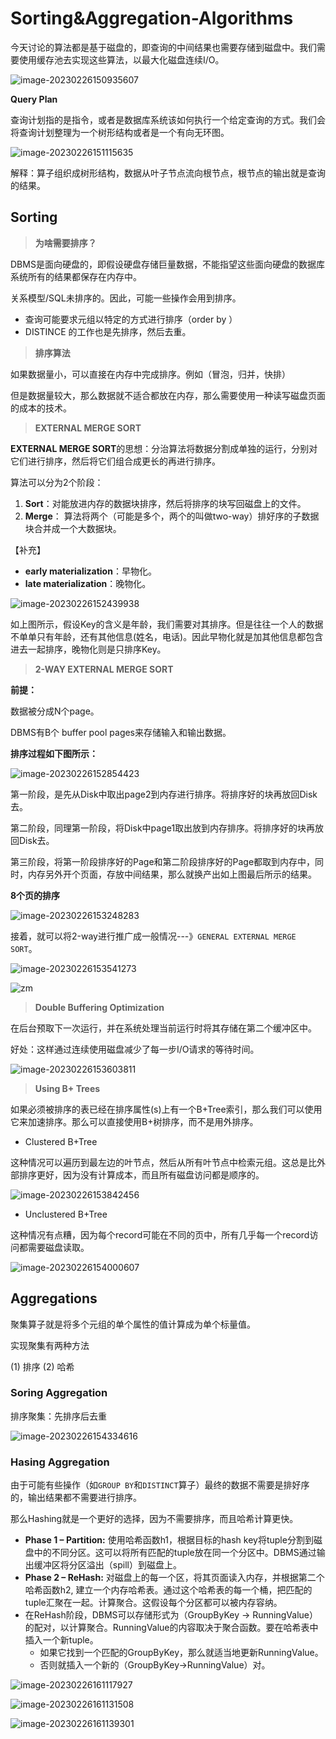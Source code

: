 # Sorting&Aggregation-Algorithms

今天讨论的算法都是基于磁盘的，即查询的中间结果也需要存储到磁盘中。我们需要使用缓存池去实现这些算法，以最大化磁盘连续I/O。

![image-20230226150935607](Sorting&Aggregation-Algorithms.assets/image-20230226150935607.png)

**Query Plan**

查询计划指的是指令，或者是数据库系统该如何执⾏⼀个给定查询的⽅式。我们会将查询计划整理为⼀个树形结构或者是⼀个有向⽆环图。

![image-20230226151115635](Sorting&Aggregation-Algorithms.assets/image-20230226151115635.png)

解释：算子组织成树形结构，数据从叶子节点流向根节点，根节点的输出就是查询的结果。

## Sorting

>  **为啥需要排序？**

DBMS是面向硬盘的，即假设硬盘存储巨量数据，不能指望这些面向硬盘的数据库系统所有的结果都保存在内存中。

关系模型/SQL未排序的。因此，可能一些操作会用到排序。

- 查询可能要求元组以特定的方式进行排序（order by ）
- DISTINCE 的工作也是先排序，然后去重。

> **排序算法**

如果数据量小，可以直接在内存中完成排序。例如（冒泡，归并，快排）

但是数据量较大，那么数据就不适合都放在内存，那么需要使用一种读写磁盘页面的成本的技术。

> **EXTERNAL MERGE SORT**

**EXTERNAL MERGE SORT**的思想：分治算法将数据分割成单独的运行，分别对它们进行排序，然后将它们组合成更长的再进行排序。

算法可以分为2个阶段：

1. **Sort**：对能放进内存的数据块排序，然后将排序的块写回磁盘上的文件。
2. **Merge**： 算法将两个（可能是多个，两个的叫做two-way）排好序的子数据块合并成一个大数据块。

【补充】

- **early materialization**：早物化。
- **late materialization**：晚物化。

![image-20230226152439938](Sorting&Aggregation-Algorithms.assets/image-20230226152439938.png)

如上图所示，假设Key的含义是年龄，我们需要对其排序。但是往往一个人的数据不单单只有年龄，还有其他信息(姓名，电话)。因此早物化就是加其他信息都包含进去一起排序，晚物化则是只排序Key。

> **2-WAY EXTERNAL MERGE SORT**

**前提：**

数据被分成N个page。

DBMS有B个 buffer pool pages来存储输入和输出数据。

**排序过程如下图所示：**

![image-20230226152854423](Sorting&Aggregation-Algorithms.assets/image-20230226152854423.png)

第一阶段，是先从Disk中取出page2到内存进行排序。将排序好的块再放回Disk去。

第二阶段，同理第一阶段，将Disk中page1取出放到内存排序。将排序好的块再放回Disk去。

第三阶段，将第一阶段排序好的Page和第二阶段排序好的Page都取到内存中，同时，内存另外开个页面，存放中间结果，那么就换产出如上图最后所示的结果。

**8个页的排序**

![image-20230226153248283](Sorting&Aggregation-Algorithms.assets/image-20230226153248283.png)

接着，就可以将2-way进行推广成一般情况---》`GENERAL EXTERNAL MERGE SORT`。

![image-20230226153541273](Sorting&Aggregation-Algorithms.assets/image-20230226153541273.png)

![zm](./pic/proof.png)


> **Double Buffering Optimization**

在后台预取下一次运行，并在系统处理当前运行时将其存储在第二个缓冲区中。

好处：这样通过连续使用磁盘减少了每一步I/O请求的等待时间。

![image-20230226153603811](Sorting&Aggregation-Algorithms.assets/image-20230226153603811.png)

> **Using B+ Trees**

如果必须被排序的表已经在排序属性(s)上有一个B+Tree索引，那么我们可以使用它来加速排序。那么可以直接使用B+树排序，而不是用外排序。

-  Clustered B+Tree

这种情况可以遍历到最左边的叶节点，然后从所有叶节点中检索元组。这总是比外部排序更好，因为没有计算成本，而且所有磁盘访问都是顺序的。

![image-20230226153842456](Sorting&Aggregation-Algorithms.assets/image-20230226153842456.png)

-   Unclustered B+Tree

这种情况有点糟，因为每个record可能在不同的页中，所有几乎每一个record访问都需要磁盘读取。

![image-20230226154000607](Sorting&Aggregation-Algorithms.assets/image-20230226154000607.png)

## Aggregations

聚集算子就是将多个元组的单个属性的值计算成为单个标量值。

实现聚集有两种方法

(1) 排序 (2) 哈希

### Soring Aggregation

排序聚集：先排序后去重

![image-20230226154334616](Sorting&Aggregation-Algorithms.assets/image-20230226154334616.png)

### Hasing Aggregation

由于可能有些操作（如`GROUP BY`和`DISTINCT`算子）最终的数据不需要是排好序的，输出结果都不需要进行排序。

那么Hashing就是一个更好的选择，因为不需要排序，而且哈希计算更快。

-  **Phase 1 – Partition:**
    使用哈希函数h1，根据目标的hash key将tuple分割到磁盘中的不同分区。这可以将所有匹配的tuple放在同一个分区中。DBMS通过输出缓冲区将分区溢出（spill）到磁盘上。
- **Phase 2 – ReHash:**
    对磁盘上的每一个区，将其页面读入内存，并根据第二个哈希函数h2, 建立一个内存哈希表。通过这个哈希表的每一个桶，把匹配的tuple汇聚在一起。计算聚合。这假设每个分区都可以被内存容纳。
- 在ReHash阶段，DBMS可以存储形式为（GroupByKey -> RunningValue）的配对，以计算聚合。RunningValue的内容取决于聚合函数。要在哈希表中插入一个新tuple。
  - 如果它找到一个匹配的GroupByKey，那么就适当地更新RunningValue。
  - 否则就插入一个新的（GroupByKey→RunningValue）对。

![image-20230226161117927](Sorting&Aggregation-Algorithms.assets/image-20230226161117927.png)

![image-20230226161131508](Sorting&Aggregation-Algorithms.assets/image-20230226161131508.png)

![image-20230226161139301](Sorting&Aggregation-Algorithms.assets/image-20230226161139301.png)